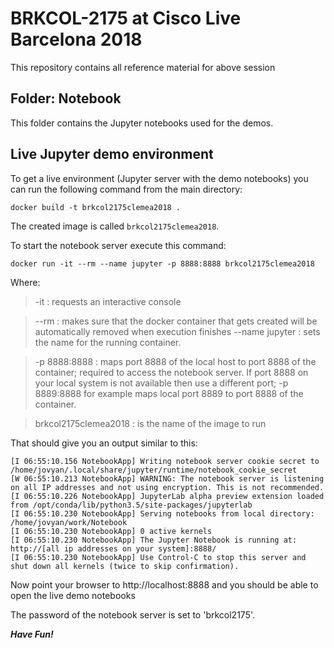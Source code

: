 # BRKCOL-2175 at Cisco Live Barcelona 2018

This repository contains all reference material for above session

## Folder: Notebook
This folder contains the Jupyter notebooks used for the demos.

## Live Jupyter demo environment

To get a live environment (Jupyter server with the demo notebooks) you can run the following command from the main directory:

```
docker build -t brkcol2175clemea2018 .
```

The created image is called `brkcol2175clemea2018`.

To start the notebook server execute this command:
```
docker run -it --rm --name jupyter -p 8888:8888 brkcol2175clemea2018
```

Where:
> -it : requests an interactive console

> --rm : makes sure that the docker container that gets created will be automatically removed when execution finishes
> --name jupyter : sets the name for the running container.

> -p 8888:8888 : maps port 8888 of the local host to port 8888 of the container; required to access the notebook server. If port 8888 on your local system is not available then use a different port; -p 8889:8888 for example maps local port 8889 to port 8888 of the container.

> brkcol2175clemea2018 : is the name of the image to run

That should give you an output similar to this:
```
[I 06:55:10.156 NotebookApp] Writing notebook server cookie secret to /home/jovyan/.local/share/jupyter/runtime/notebook_cookie_secret
[W 06:55:10.213 NotebookApp] WARNING: The notebook server is listening on all IP addresses and not using encryption. This is not recommended.
[I 06:55:10.226 NotebookApp] JupyterLab alpha preview extension loaded from /opt/conda/lib/python3.5/site-packages/jupyterlab
[I 06:55:10.230 NotebookApp] Serving notebooks from local directory: /home/jovyan/work/Notebook
[I 06:55:10.230 NotebookApp] 0 active kernels 
[I 06:55:10.230 NotebookApp] The Jupyter Notebook is running at: http://[all ip addresses on your system]:8888/
[I 06:55:10.230 NotebookApp] Use Control-C to stop this server and shut down all kernels (twice to skip confirmation).

```
Now point your browser to http://localhost:8888 and you should be able to open the live demo notebooks

The password of the notebook server is set to 'brkcol2175'.

***Have Fun!***

